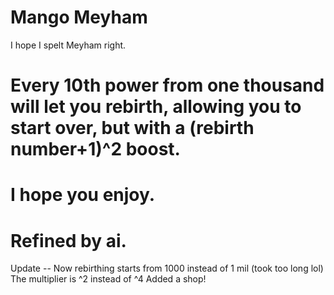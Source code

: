 # Mango Meyham 
 I hope I spelt Meyham right.

# Every 10th power from one thousand will let you rebirth, allowing you to start over, but with a (rebirth number+1)^2 boost.
# I hope you enjoy.
# Refined by ai.

Update -- 
Now rebirthing starts from 1000 instead of 1 mil (took too long lol)
The multiplier is ^2 instead of ^4
Added a shop!

